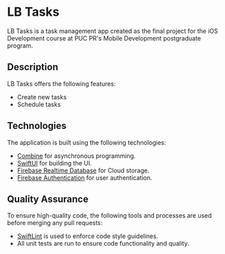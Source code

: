 # LB Tasks

LB Tasks is a task management app created as the final project for the iOS Development course at PUC PR's Mobile Development postgraduate program. 

## Description

LB Tasks offers the following features:
* Create new tasks
* Schedule tasks

## Technologies

The application is built using the following technologies:

* [Combine](https://developer.apple.com/documentation/combine) for asynchronous programming.
* [SwiftUI](https://developer.apple.com/xcode/swiftui/) for building the UI.
* [Firebase Realtime Database](https://firebase.google.com/docs/database?hl=pt-br) for Cloud storage.
* [Firebase Authentication](https://firebase.google.com/docs/auth?hl=pt-br) for user authentication.

## Quality Assurance

To ensure high-quality code, the following tools and processes are used before merging any pull requests:

* [SwiftLint](https://github.com/realm/SwiftLint) is used to enforce code style guidelines.
* All unit tests are run to ensure code functionality and quality.
